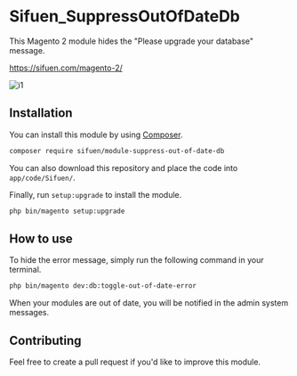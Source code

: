 # Sifuen_SuppressOutOfDateDb

This Magento 2 module hides the "Please upgrade your database" message.

https://sifuen.com/magento-2/

![i1](https://i.imgur.com/9PECODm.png)

## Installation

You can install this module by using [Composer](https://getcomposer.org).

```bash
composer require sifuen/module-suppress-out-of-date-db
```

You can also download this repository and place the code into `app/code/Sifuen/`.

Finally, run `setup:upgrade` to install the module.

```bash
php bin/magento setup:upgrade
```

## How to use

To hide the error message, simply run the following command in your terminal.

```bash
php bin/magento dev:db:toggle-out-of-date-error
```

When your modules are out of date, you will be notified in the admin system messages.

## Contributing

Feel free to create a pull request if you'd like to improve this module.